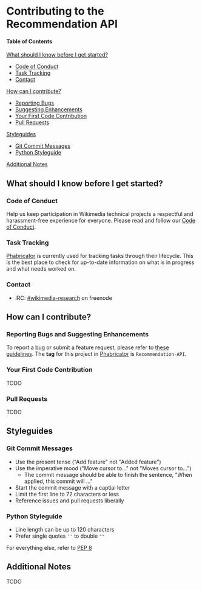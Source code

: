 # Contributing to the Recommendation API

#### Table of Contents

[What should I know before I get started?](#what-should-i-know-before-i-get-started)
  * [Code of Conduct](#code-of-conduct)
  * [Task Tracking](#task-tracking)
  * [Contact](#contact)

[How can I contribute?](#how-can-i-contribute)
  * [Reporting Bugs](#reporting-bugs)
  * [Suggesting Enhancements](#suggesting-enhancements)
  * [Your First Code Contribution](#your-first-code-contribution)
  * [Pull Requests](#pull-requests)

[Styleguides](#styleguides)
  * [Git Commit Messages](#git-commit-messages)
  * [Python Styleguide](#python-styleguide)

[Additional Notes](#additional-notes)

## What should I know before I get started?

### Code of Conduct

Help us keep participation in Wikimedia technical projects a respectful
and harassment-free experience for everyone. Please read
and follow our [Code of Conduct](https://www.mediawiki.org/wiki/Code_of_Conduct).

### Task Tracking

[Phabricator][phab]
is currently used for tracking tasks through their lifecycle. This is the best
place to check for up-to-date information on what is in progress and what needs
worked on.

### Contact

* IRC: [#wikimedia-research](ircs://chat.freenode.net:6697/#wikimedia-research)
  on freenode

## How can I contribute?

### Reporting Bugs and Suggesting Enhancements

To report a bug or submit a feature request, please refer to
[these guidelines](https://www.mediawiki.org/wiki/How_to_report_a_bug). The **tag**
for this project in [Phabricator][phab] is `Recommendation-API`.

### Your First Code Contribution

TODO

### Pull Requests

TODO

## Styleguides

### Git Commit Messages

* Use the present tense ("Add feature" not "Added feature")
* Use the imperative mood ("Move cursor to..." not "Moves cursor to...")
  * The commit message should be able to finish the sentence, "When applied,
this commit will ..."
* Start the commit message with a captial letter
* Limit the first line to 72 characters or less
* Reference issues and pull requests liberally

### Python Styleguide

* Line length can be up to 120 characters
* Prefer single quotes `''` to double `""`

For everything else, refer to [PEP 8](https://www.python.org/dev/peps/pep-0008/) 

## Additional Notes

TODO

[phab]: https://phabricator.wikimedia.org/tag/recommendation-api
